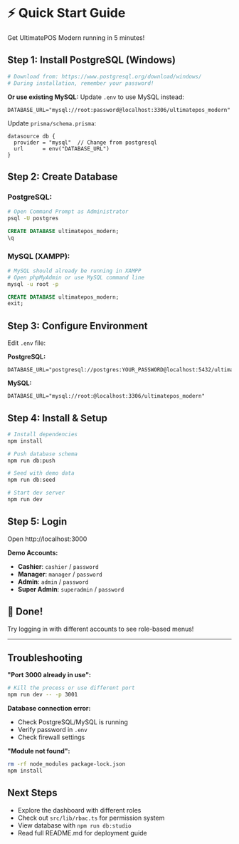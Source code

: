 # ⚡ Quick Start Guide

Get UltimatePOS Modern running in 5 minutes!

## Step 1: Install PostgreSQL (Windows)

```bash
# Download from: https://www.postgresql.org/download/windows/
# During installation, remember your password!
```

**Or use existing MySQL:**
Update `.env` to use MySQL instead:
```env
DATABASE_URL="mysql://root:password@localhost:3306/ultimatepos_modern"
```

Update `prisma/schema.prisma`:
```prisma
datasource db {
  provider = "mysql"  // Change from postgresql
  url      = env("DATABASE_URL")
}
```

## Step 2: Create Database

### PostgreSQL:
```bash
# Open Command Prompt as Administrator
psql -U postgres
```
```sql
CREATE DATABASE ultimatepos_modern;
\q
```

### MySQL (XAMPP):
```bash
# MySQL should already be running in XAMPP
# Open phpMyAdmin or use MySQL command line
mysql -u root -p
```
```sql
CREATE DATABASE ultimatepos_modern;
exit;
```

## Step 3: Configure Environment

Edit `.env` file:

**PostgreSQL:**
```env
DATABASE_URL="postgresql://postgres:YOUR_PASSWORD@localhost:5432/ultimatepos_modern"
```

**MySQL:**
```env
DATABASE_URL="mysql://root:@localhost:3306/ultimatepos_modern"
```

## Step 4: Install & Setup

```bash
# Install dependencies
npm install

# Push database schema
npm run db:push

# Seed with demo data
npm run db:seed

# Start dev server
npm run dev
```

## Step 5: Login

Open http://localhost:3000

**Demo Accounts:**
- **Cashier**: `cashier` / `password`
- **Manager**: `manager` / `password`
- **Admin**: `admin` / `password`
- **Super Admin**: `superadmin` / `password`

## 🎉 Done!

Try logging in with different accounts to see role-based menus!

---

## Troubleshooting

**"Port 3000 already in use":**
```bash
# Kill the process or use different port
npm run dev -- -p 3001
```

**Database connection error:**
- Check PostgreSQL/MySQL is running
- Verify password in `.env`
- Check firewall settings

**"Module not found":**
```bash
rm -rf node_modules package-lock.json
npm install
```

## Next Steps

- Explore the dashboard with different roles
- Check out `src/lib/rbac.ts` for permission system
- View database with `npm run db:studio`
- Read full README.md for deployment guide
